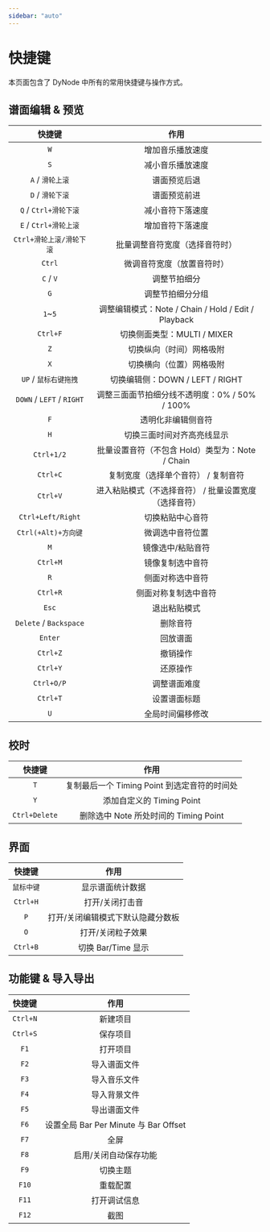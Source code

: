 ```yaml
---
sidebar: "auto"
---
```


# 快捷键

本页面包含了 DyNode 中所有的常用快捷键与操作方式。

## 谱面编辑 & 预览

|          快捷键           |                         作用                          |
| :-----------------------: | :---------------------------------------------------: |
|            `W`            |                   增加音乐播放速度                    |
|            `S`            |                   减小音乐播放速度                    |
|     `A` / `滑轮上滚`      |                     谱面预览后退                      |
|     `D` / `滑轮下滚`      |                     谱面预览前进                      |
|   `Q` / `Ctrl+滑轮下滚`   |                   减小音符下落速度                    |
|   `E` / `Ctrl+滑轮上滚`   |                   增加音符下落速度                    |
| `Ctrl+滑轮上滚/滑轮下滚`  |            批量调整音符宽度（选择音符时）             |
|          `Ctrl`           |              微调音符宽度（放置音符时）               |
|         `C` / `V`         |                     调整节拍细分                      |
|            `G`            |                   调整节拍细分分组                    |
|          `1`~`5`          |  调整编辑模式：Note / Chain / Hold / Edit / Playback  |
|         `Ctrl+F`          |              切换侧面类型：MULTI / MIXER              |
|            `Z`            |               切换纵向（时间）网格吸附                |
|            `X`            |               切换横向（位置）网格吸附                |
|   `UP` / `鼠标右键拖拽`   |            切换编辑侧：DOWN / LEFT / RIGHT            |
| `DOWN` / `LEFT` / `RIGHT` |     调整三面面节拍细分线不透明度：0% / 50% / 100%     |
|            `F`            |                  透明化非编辑侧音符                   |
|            `H`            |              切换三面时间对齐高亮线显示               |
|        `Ctrl+1/2`         |    批量设置音符（不包含 Hold）类型为：Note / Chain    |
|         `Ctrl+C`          |          复制宽度（选择单个音符） / 复制音符          |
|         `Ctrl+V`          | 进入粘贴模式（不选择音符） / 批量设置宽度（选择音符） |
|     `Ctrl+Left/Right`     |                   切换粘贴中心音符                    |
|    `Ctrl(+Alt)+方向键`    |                   微调选中音符位置                    |
|            `M`            |                   镜像选中/粘贴音符                   |
|         `Ctrl+M`          |                   镜像复制选中音符                    |
|            `R`            |                   侧面对称选中音符                    |
|         `Ctrl+R`          |                 侧面对称复制选中音符                  |
|           `Esc`           |                     退出粘贴模式                      |
|  `Delete` / `Backspace`   |                       删除音符                        |
|          `Enter`          |                       回放谱面                        |
|         `Ctrl+Z`          |                       撤销操作                        |
|         `Ctrl+Y`          |                       还原操作                        |
|        `Ctrl+O/P`         |                     调整谱面难度                      |
|         `Ctrl+T`          |                     设置谱面标题                      |
|            `U`            |                   全局时间偏移修改                    |

## 校时

|    快捷键     |                     作用                     |
| :-----------: | :------------------------------------------: |
|      `T`      | 复制最后一个 Timing Point 到选定音符的时间处 |
|      `Y`      |          添加自定义的 Timing Point           |
| `Ctrl+Delete` |    删除选中 Note 所处时间的 Timing Point     |

## 界面

|   快捷键   |               作用                |
| :--------: | :-------------------------------: |
| `鼠标中键` |         显示谱面统计数据          |
|  `Ctrl+H`  |          打开/关闭打击音          |
|    `P`     | 打开/关闭编辑模式下默认隐藏分数板 |
|    `O`     |         打开/关闭粒子效果         |
|  `Ctrl+B`  |        切换 Bar/Time 显示         |

## 功能键 & 导入导出

|  快捷键  |                 作用                  |
| :------: | :-----------------------------------: |
| `Ctrl+N` |               新建项目                |
| `Ctrl+S` |               保存项目                |
|   `F1`   |               打开项目                |
|   `F2`   |             导入谱面文件              |
|   `F3`   |             导入音乐文件              |
|   `F4`   |             导入背景文件              |
|   `F5`   |             导出谱面文件              |
|   `F6`   | 设置全局 Bar Per Minute 与 Bar Offset |
|   `F7`   |                 全屏                  |
|   `F8`   |         启用/关闭自动保存功能         |
|   `F9`   |               切换主题                |
|  `F10`   |               重载配置                |
|  `F11`   |             打开调试信息              |
|  `F12`   |                 截图                  |
